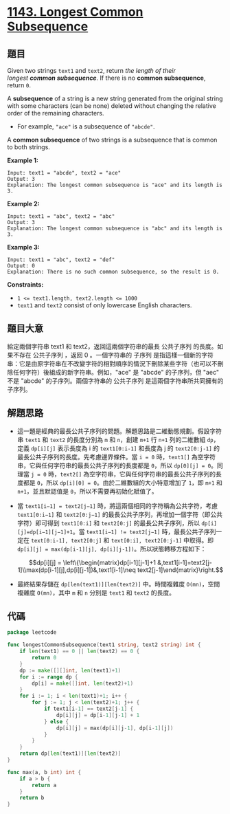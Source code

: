 # [1143. Longest Common Subsequence](https://leetcode.com/problems/longest-common-subsequence/)

## 題目

Given two strings `text1` and `text2`, return *the length of their longest **common subsequence**.* If there is no **common subsequence**, return `0`.

A **subsequence** of a string is a new string generated from the original string with some characters (can be none) deleted without changing the relative order of the remaining characters.

- For example, `"ace"` is a subsequence of `"abcde"`.

A **common subsequence** of two strings is a subsequence that is common to both strings.

**Example 1:**

```
Input: text1 = "abcde", text2 = "ace"
Output: 3
Explanation: The longest common subsequence is "ace" and its length is 3.
```

**Example 2:**

```
Input: text1 = "abc", text2 = "abc"
Output: 3
Explanation: The longest common subsequence is "abc" and its length is 3.
```

**Example 3:**

```
Input: text1 = "abc", text2 = "def"
Output: 0
Explanation: There is no such common subsequence, so the result is 0.
```

**Constraints:**

- `1 <= text1.length, text2.length <= 1000`
- `text1` and `text2` consist of only lowercase English characters.

## 題目大意

給定兩個字符串 text1 和 text2，返回這兩個字符串的最長 公共子序列 的長度。如果不存在 公共子序列 ，返回 0 。一個字符串的 子序列 是指這樣一個新的字符串：它是由原字符串在不改變字符的相對順序的情況下刪除某些字符（也可以不刪除任何字符）後組成的新字符串。例如，"ace" 是 "abcde" 的子序列，但 "aec" 不是 "abcde" 的子序列。兩個字符串的 公共子序列 是這兩個字符串所共同擁有的子序列。

## 解題思路

- 這一題是經典的最長公共子序列的問題。解題思路是二維動態規劃。假設字符串 `text1` 和 `text2` 的長度分別為 `m` 和 `n`，創建 `m+1` 行 `n+1` 列的二維數組 `dp`，定義 `dp[i][j]` 表示長度為 i 的 `text1[0:i-1]` 和長度為 j 的 `text2[0:j-1]` 的最長公共子序列的長度。先考慮邊界條件。當 `i = 0` 時，`text1[]` 為空字符串，它與任何字符串的最長公共子序列的長度都是 `0`，所以 `dp[0][j] = 0`。同理當 `j = 0` 時，`text2[]` 為空字符串，它與任何字符串的最長公共子序列的長度都是 `0`，所以 `dp[i][0] = 0`。由於二維數組的大小特意增加了 `1`，即 `m+1` 和 `n+1`，並且默認值是 `0`，所以不需要再初始化賦值了。
- 當 `text1[i−1] = text2[j−1]` 時，將這兩個相同的字符稱為公共字符，考慮 `text1[0:i−1]` 和 `text2[0:j−1]` 的最長公共子序列，再增加一個字符（即公共字符）即可得到 `text1[0:i]` 和 `text2[0:j]` 的最長公共子序列，所以 `dp[i][j]=dp[i−1][j−1]+1`。當 `text1[i−1] != text2[j−1]` 時，最長公共子序列一定在 `text[0:i-1], text2[0:j]` 和 `text[0:i], text2[0:j-1]` 中取得。即 `dp[i][j] = max(dp[i-1][j], dp[i][j-1])`。所以狀態轉移方程如下：

    $$dp[i][j] = \left\{\begin{matrix}dp[i-1][j-1]+1 &,text1[i-1]=text2[j-1]\\max(dp[i-1][j],dp[i][j-1])&,text1[i-1]\neq text2[j-1]\end{matrix}\right.$$

- 最終結果存儲在 `dp[len(text1)][len(text2)]` 中。時間複雜度 `O(mn)`，空間複雜度 `O(mn)`，其中 `m` 和 `n` 分別是 `text1` 和 `text2` 的長度。

## 代碼

```go
package leetcode

func longestCommonSubsequence(text1 string, text2 string) int {
	if len(text1) == 0 || len(text2) == 0 {
		return 0
	}
	dp := make([][]int, len(text1)+1)
	for i := range dp {
		dp[i] = make([]int, len(text2)+1)
	}
	for i := 1; i < len(text1)+1; i++ {
		for j := 1; j < len(text2)+1; j++ {
			if text1[i-1] == text2[j-1] {
				dp[i][j] = dp[i-1][j-1] + 1
			} else {
				dp[i][j] = max(dp[i][j-1], dp[i-1][j])
			}
		}
	}
	return dp[len(text1)][len(text2)]
}

func max(a, b int) int {
	if a > b {
		return a
	}
	return b
}
```